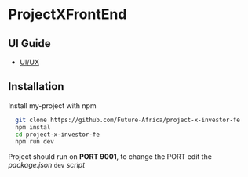 # ProjectXFrontEnd



## UI Guide

 - [UI/UX](https://www.figma.com/file/CKACPLa8eF5Ph7dktwLt7a/Project-X?node-id=17%3A469)


## Installation

Install my-project with npm

```bash
  git clone https://github.com/Future-Africa/project-x-investor-fe
  npm instal
  cd project-x-investor-fe
  npm run dev
```
Project should run on **PORT 9001**, to change the PORT edit the _package.json_ ``dev`` _script_